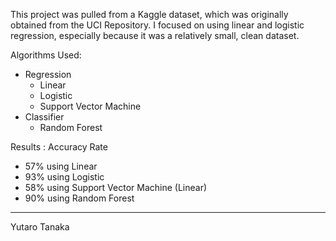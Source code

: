 This project was pulled from a Kaggle dataset, which was originally obtained from the UCI Repository. 
I focused on using linear and logistic regression, especially because it was a relatively small, clean dataset. 

Algorithms Used:
- Regression
  - Linear 
  - Logistic 
  - Support Vector Machine
- Classifier
  - Random Forest

Results : 
Accuracy Rate
- 57% using Linear
- 93% using Logistic
- 58% using Support Vector Machine (Linear)
- 90% using Random Forest


----
Yutaro Tanaka
